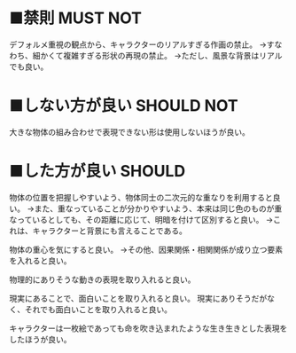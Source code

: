 ﻿# ■禁則 MUST NOT
デフォルメ重視の観点から、キャラクターのリアルすぎる作画の禁止。
→すなわち、細かくて複雑すぎる形状の再現の禁止。
→ただし、風景な背景はリアルでも良い。

# ■しない方が良い SHOULD NOT
大きな物体の組み合わせで表現できない形は使用しないほうが良い。

# ■した方が良い SHOULD
物体の位置を把握しやすいよう、物体同士の二次元的な重なりを利用すると良い。
→また、重なっていることが分かりやすいよう、本来は同じ色のものが重なっているとしても、その距離に応じて、明暗を付けて区別すると良い。
→これは、キャラクターと背景にも言えることである。

物体の重心を気にすると良い。
→その他、因果関係・相関関係が成り立つ要素を入れると良い。

物理的にありそうな動きの表現を取り入れると良い。

現実にあることで、面白いことを取り入れると良い。
現実にありそうだがなく、それでも面白いことを取り入れると良い。

キャラクターは一枚絵であっても命を吹き込まれたような生き生きとした表現をしたほうが良い。
